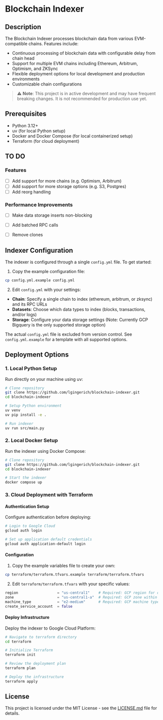 # Blockchain Indexer

## Description

The Blockchain Indexer processes blockchain data from various EVM-compatible chains.
Features include:
- Continuous processing of blockchain data with configurable delay from chain head
- Support for multiple EVM chains including Ethereum, Arbitrum, Optimism, and ZKSync
- Flexible deployment options for local development and production environments
- Customizable chain configurations

> ⚠️ **Note**: This project is in active development and may have frequent breaking changes. It is not recommended for production use yet.


## Prerequisites
- Python 3.12+
- uv (for local Python setup)
- Docker and Docker Compose (for local containerized setup)
- Terraform (for cloud deployment)


## TO DO

### Features
- [ ] Add support for more chains (e.g. Optimism, Arbitrum)
- [ ] Add support for more storage options (e.g. S3, Postgres)
- [ ] Add reorg handling

### Performance Improvements
- [ ] Make data storage inserts non-blocking
- [ ] Add batched RPC calls
- [ ] Remove clones


## Indexer Configuration

The indexer is configured through a single `config.yml` file. To get started:

1. Copy the example configuration file:
```bash
cp config.yml.example config.yml
```

2. Edit `config.yml` with your settings:
- **Chain**: Specify a single chain to index (ethereum, arbitrum, or zksync) and its RPC URLs
- **Datasets**: Choose which data types to index (blocks, transactions, and/or logs)
- **Storage**: Configure your data storage settings (Note: Currently GCP Bigquery is the only supported storage option)

The actual `config.yml` file is excluded from version control. See `config.yml.example` for a template with all supported options.


## Deployment Options

### 1. Local Python Setup
Run directly on your machine using uv:
```bash
# Clone repository
git clone https://github.com/lgingerich/blockchain-indexer.git
cd blockchain-indexer

# Setup Python environment
uv venv
uv pip install -e .

# Run indexer
uv run src/main.py
```

### 2. Local Docker Setup
Run the indexer using Docker Compose:

```bash
# Clone repository
git clone https://github.com/lgingerich/blockchain-indexer.git
cd blockchain-indexer

# Start the indexer
docker compose up
```

### 3. Cloud Deployment with Terraform

#### Authentication Setup
Configure authentication before deploying:

```bash
# Login to Google Cloud
gcloud auth login

# Set up application default credentials
gcloud auth application-default login
```

#### Configuration
1. Copy the example variables file to create your own:
```bash
cp terraform/terraform.tfvars.example terraform/terraform.tfvars
```

2. Edit `terraform/terraform.tfvars` with your specific values:
```terraform
region                  = "us-central1"    # Required: GCP region for deployment
zone                    = "us-central1-a"  # Required: GCP zone within the region
machine_type            = "e2-medium"      # Required: GCP machine type for the VM
create_service_account  = false
```

#### Deploy Infrastructure
Deploy the indexer to Google Cloud Platform:

```bash
# Navigate to terraform directory
cd terraform

# Initialize Terraform
terraform init

# Review the deployment plan
terraform plan

# Deploy the infrastructure
terraform apply
```

## License

This project is licensed under the MIT License - see the [LICENSE.md](LICENSE.md) file for details.
